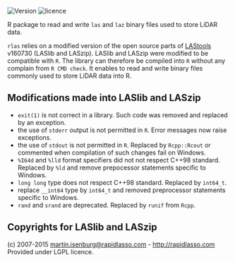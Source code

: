 ![Version](http://img.shields.io/Version/1.0.0.png)  ![licence](https://img.shields.io/badge/Licence-GPL--3-blue.svg)

R package to read and write `las` and `laz` binary files used to store LiDAR data.

`rlas` relies on a modified version of the open source parts of [LAStools](https://github.com/LAStools/LAStools) v160730 (LASlib and LASzip). LASlib and LASzip were modified to be compatible with `R`. The library can therefore be compiled into `R` without any complain from `R CMD check`.
It enables to read and write binary files commonly used to store LiDAR data into R.

## Modifications made into LASlib and LASzip

* `exit(1)` is not correct in a library. Such code was removed and replaced by an exception.
* the use of `stderr` output is not permitted in `R`. Error messages now raise exceptions.
* the use of `stdout` is not permitted in `R`. Replaced by `Rcpp::Rcout` or commented when compilation of such changes fail on Windows.
* `%I64d` and `%lld` format specifiers did not not respect C++98 standard. Replaced by `%ld` and remove prepocessor statements specific to Windows.
* `long long` type does not respect C++98 standard. Replaced by `int64_t`.
* replace `__int64` type by `int64_t` and removed preprocessor statements specific to Windows. 
* `rand` and `srand` are deprecated. Replaced by `runif` from `Rcpp`.

## Copyrights for LASlib and LASzip

(c) 2007-2015 martin.isenburg@rapidlasso.com - http://rapidlasso.com
Provided under LGPL licence.
